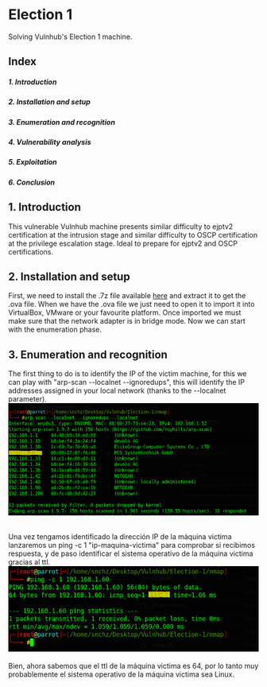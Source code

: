 # Election 1
Solving Vulnhub's Election 1 machine.

<div>
  <h2>Index</h2>
  <h5>1. Introduction<h5>
  <h5>2. Installation and setup</h5>
  <h5>3. Enumeration and recognition</h5>
  <h5>4. Vulnerability analysis</h5>
  <h5>5. Exploitation</h5>
  <h5>6. Conclusion</h5>
</div>

<div>
  <h2>1. Introduction</h2>
 This vulnerable Vulnhub machine presents similar difficulty to ejptv2 certification at the intrusion stage and similar difficulty to OSCP certification at the privilege escalation stage. Ideal to prepare for ejptv2 and OSCP certifications.
</div>

<div>
  <h2>2. Installation and setup</h2>
  
</div>

  First, we need to install the .7z file available [here](https://www.vulnhub.com/entry/election-1,503/) and extract it to get the .ova file. When we have the .ova file we just need to open it to import it into VirtualBox, VMware or your favourite platform.  Once imported we must make sure that the network adapter is in bridge mode. Now we can start with the enumeration phase.

<div>
  <h2>  3. Enumeration and recognition</h2>
  The first thing to do is to identify the IP of the victim machine, for this we can play with "arp-scan --localnet --ignoredups", this will identify the IP addresses assigned in your local network (thanks to the --localnet parameter).
  <img src="https://github.com/rsnchzl/election-1/blob/main/screenshots/enumeration/screenshotsarpscan.png"/> <br/>
  <br/>
  
  Una vez tengamos identificado la dirección IP de la máquina victima lanzaremos un ping -c 1 "ip-maquina-victima" para comprobar si recibimos respuesta, y de paso identificar el sistema operativo de la máquina victima gracias al ttl.
  <img src="https://github.com/rsnchzl/election-1/blob/main/screenshots/enumeration/sceenshotsping.png"/> <br/>
  <br/>
  Bien, ahora sabemos que el ttl de la máquina victima es 64, por lo tanto muy probablemente el sistema operativo de la máquina victima sea Linux.
</div>

